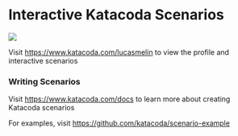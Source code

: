 # Interactive Katacoda Scenarios

[![](http://shields.katacoda.com/katacoda/lucasmelin/count.svg)](https://www.katacoda.com/lucasmelin "Get your profile on Katacoda.com")

Visit https://www.katacoda.com/lucasmelin to view the profile and interactive scenarios

### Writing Scenarios
Visit https://www.katacoda.com/docs to learn more about creating Katacoda scenarios

For examples, visit https://github.com/katacoda/scenario-example
